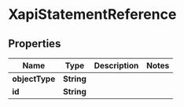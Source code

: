 
# XapiStatementReference

## Properties
Name | Type | Description | Notes
------------ | ------------- | ------------- | -------------
**objectType** | **String** |  | 
**id** | **String** |  | 



